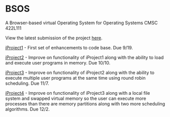 BSOS
============

A Browser-based virtual Operating System for Operating Systems CMSC 422L111

View the latest submission of the project <a href="http://bsilvia.github.com/BSOS">here</a>.

<a href="http://labouseur.com/courses/os/iProject1.pdf">iProject1</a> - First set of enhancements to code base.  Due 9/19.

<a href="http://labouseur.com/courses/os/iProject2.pdf">iProject2</a> - Improve on functionality of iProject1 along with the ability to load and execute user programs in memory.  Due 10/10.

<a href="http://labouseur.com/courses/os/iProject3.pdf">iProject3</a> - Improve on functionality of iProject2 along with the ability to execute multiple user programs at the same time using round robin scheduling.  Due 11/7.

<a href="http://labouseur.com/courses/os/iProject4-final.pdf">iProject4</a> - Improve on functionality of iProject3 along with a local file system and swapped virtual memory so the user can execute more processes than there are memory partitions along with two more scheduling algorithms.  Due 12/2.
